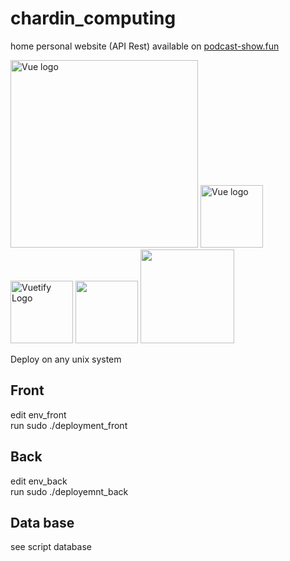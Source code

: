 # chardin_computing
home personal website (API Rest) available on <a href="http://podcast-show.freeboxos.fr"> podcast-show.fun </a>

<div style="display: inline-blocK">
<img width="300" src="https://i.cloudup.com/zfY6lL7eFa-3000x3000.png" alt="Vue logo">
<img width="100" src="https://vuejs.org/images/logo.png" alt="Vue logo">
<img alt="Vuetify Logo" width="100" src="https://cdn.vuetifyjs.com/images/logos/logo.svg">
<img width="100" src="https://d1q6f0aelx0por.cloudfront.net/product-logos/library-postgres-logo.png">
<img width="150" src="https://i.imgur.com/yvEYhnZ.png" >
</div>

Deploy on any unix system 
## Front
  edit env_front</br>
  run sudo ./deployment_front
  
## Back
edit env_back</br>
run sudo ./deployemnt_back

## Data base
see script database
